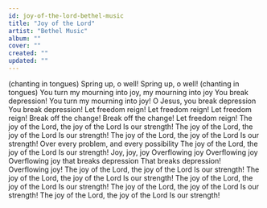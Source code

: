 ```yaml
---
id: joy-of-the-lord-bethel-music
title: "Joy of the Lord"
artist: "Bethel Music"
album: ""
cover: ""
created: ""
updated: ""
---
```


(chanting in tongues)
Spring up, o well!
Spring up, o well!
(chanting in tongues)
You turn my mourning into joy, my mourning into joy
You break depression!
You turn my mourning into joy!
O Jesus, you break depression
You break depression!
Let freedom reign!
Let freedom reign!
Let freedom reign!
Break off the change!
Break off the change!
Let freedom reign!
The joy of the Lord, the joy of the Lord
Is our strength!
The joy of the Lord, the joy of the Lord
Is our strength!
The joy of the Lord, the joy of the Lord
Is our strength!
Over every problem, and every possibility
The joy of the Lord, the joy of the Lord
Is our strength!
Joy, joy, joy
Overflowing joy
Overflowing joy
Overflowing joy that breaks depression
That breaks depression!
Overflowing joy!
The joy of the Lord, the joy of the Lord
Is our strength!
The joy of the Lord, the joy of the Lord
Is our strength!
The joy of the Lord, the joy of the Lord
Is our strength!
The joy of the Lord, the joy of the Lord
Is our strength!
The joy of the Lord, the joy of the Lord
Is our strength!